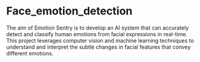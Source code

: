# Face_emotion_detection
The aim of Emotion Sentry is to develop an AI system that can accurately detect and classify human emotions from facial expressions in real-time. This project leverages computer vision and machine learning techniques to understand and interpret the subtle changes in facial features that convey different emotions.
